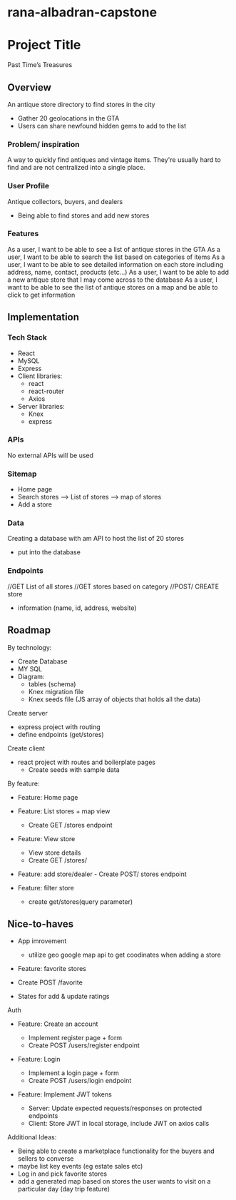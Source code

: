 # rana-albadran-capstone

# Project Title

Past Time’s Treasures

## Overview

An antique store directory to find stores in the city

- Gather 20 geolocations in the GTA
- Users can share newfound hidden gems to add to the list

### Problem/ inspiration

A way to quickly find antiques and vintage items.
They're usually hard to find and are not centralized into a single place.

### User Profile

Antique collectors, buyers, and dealers

- Being able to find stores and add new stores

### Features

As a user, I want to be able to see a list of antique stores in the GTA
As a user, I want to be able to search the list based on categories of items
As a user, I want to be able to see detailed information on each store including address, name, contact, products (etc…)
As a user, I want to be able to add a new antique store that I may come across to the database
As a user, I want to be able to see the list of antique stores on a map and be able to click to get information

## Implementation

### Tech Stack

- React
- MySQL
- Express
- Client libraries:
  - react
  - react-router
  - Axios
- Server libraries:
  - Knex
  - express

### APIs

No external APIs will be used

### Sitemap

- Home page
- Search stores
  --> List of stores
  --> map of stores
- Add a store

### Data

Creating a database with am API to host the list of 20 stores

- put into the database

### Endpoints

//GET List of all stores
//GET stores based on category
//POST/ CREATE store

- information (name, id, address, website)

## Roadmap

By technology:

- Create Database
- MY SQL
- Diagram:
  - tables (schema)
  - Knex migration file
  - Knex seeds file (JS array of objects that holds all the data)

Create server

- express project with routing
- define endpoints (get/stores)

Create client

- react project with routes and boilerplate pages
  - Create seeds with sample data

By feature:

- Feature: Home page

- Feature: List stores + map view

  - Create GET /stores endpoint

- Feature: View store

  - View store details
  - Create GET /stores/

- Feature: add store/dealer - Create POST/ stores endpoint

- Feature: filter store
  - create get/stores(query parameter)

## Nice-to-haves

- App imrovement

  - utilize geo google map api to get coodinates when adding a store

- Feature: favorite stores
- Create POST /favorite
- States for add & update ratings

Auth

- Feature: Create an account

  - Implement register page + form
  - Create POST /users/register endpoint

- Feature: Login

  - Implement a login page + form
  - Create POST /users/login endpoint

- Feature: Implement JWT tokens
  - Server: Update expected requests/responses on protected endpoints
  - Client: Store JWT in local storage, include JWT on axios calls

Additional Ideas:

- Being able to create a marketplace functionality for the buyers and sellers to converse
- maybe list key events (eg estate sales etc)
- Log in and pick favorite stores
- add a generated map based on stores the user wants to visit on a particular day (day trip feature)
